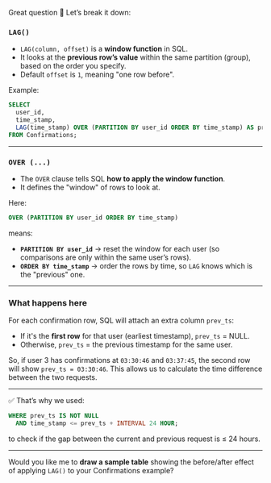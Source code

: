 Great question 🙂 Let’s break it down:

### `LAG()`

* `LAG(column, offset)` is a **window function** in SQL.
* It looks at the **previous row’s value** within the same partition (group), based on the order you specify.
* Default `offset` is `1`, meaning "one row before".

Example:

```sql
SELECT 
  user_id,
  time_stamp,
  LAG(time_stamp) OVER (PARTITION BY user_id ORDER BY time_stamp) AS prev_ts
FROM Confirmations;
```

---

### `OVER (...)`

* The `OVER` clause tells SQL **how to apply the window function**.
* It defines the "window" of rows to look at.

Here:

```sql
OVER (PARTITION BY user_id ORDER BY time_stamp)
```

means:

* **`PARTITION BY user_id`** → reset the window for each user (so comparisons are only within the same user’s rows).
* **`ORDER BY time_stamp`** → order the rows by time, so `LAG` knows which is the "previous" one.

---

### What happens here

For each confirmation row, SQL will attach an extra column `prev_ts`:

* If it's the **first row** for that user (earliest timestamp), `prev_ts` = NULL.
* Otherwise, `prev_ts` = the previous timestamp for the same user.

So, if user 3 has confirmations at `03:30:46` and `03:37:45`, the second row will show `prev_ts = 03:30:46`.
This allows us to calculate the time difference between the two requests.

---

✅ That’s why we used:

```sql
WHERE prev_ts IS NOT NULL
  AND time_stamp <= prev_ts + INTERVAL 24 HOUR;
```

to check if the gap between the current and previous request is ≤ 24 hours.

---

Would you like me to **draw a sample table** showing the before/after effect of applying `LAG()` to your Confirmations example?
